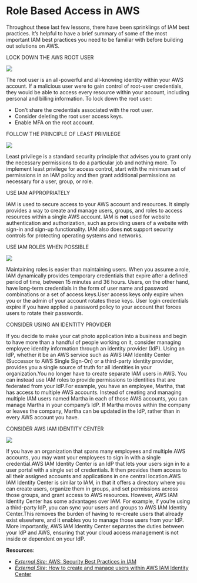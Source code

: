 # Role Based Access in AWS

Throughout these last few lessons, there have been sprinklings of IAM best practices. It’s helpful to have a brief summary of some of the most important IAM best practices you need to be familiar with before building out solutions on AWS.

LOCK DOWN THE AWS ROOT USER

![](https://d3c33hcgiwev3.cloudfront.net/imageAssetProxy.v1/ScyhjY0FQDOtOVP68EDjzA_296d49447c8a42e5b2bc175d08d84ef1_image.png?expiry=1742256000000&hmac=LxKso5YKviAZfdPAQI5TRnXZtHctehwQuLSuimTeHJ8)

The root user is an all-powerful and all-knowing identity within your AWS account. If a malicious user were to gain control of root-user credentials, they would be able to access every resource within your account, including personal and billing information. To lock down the root user:

-   Don’t share the credentials associated with the root user.
-   Consider deleting the root user access keys.
-   Enable MFA on the root account.

FOLLOW THE PRINCIPLE OF LEAST PRIVILEGE

![](https://d3c33hcgiwev3.cloudfront.net/imageAssetProxy.v1/NQQo_P0mQyaIOj-iZmNiTA_fb2e6b772598441c8c13049c8c810ff1_image.png?expiry=1742256000000&hmac=JgtTzW_623kLbMxiFb2lEtSwRw8mL65kStb27qqy8_I)

Least privilege is a standard security principle that advises you to grant only the necessary permissions to do a particular job and nothing more. To implement least privilege for access control, start with the minimum set of permissions in an IAM policy and then grant additional permissions as necessary for a user, group, or role.

USE IAM APPROPRIATELY

IAM is used to secure access to your AWS account and resources. It simply provides a way to create and manage users, groups, and roles to access resources within a single AWS account. IAM is **not** used for website authentication and authorization, such as providing users of a website with sign-in and sign-up functionality. IAM also does **not** support security controls for protecting operating systems and networks.

USE IAM ROLES WHEN POSSIBLE

![](https://d3c33hcgiwev3.cloudfront.net/imageAssetProxy.v1/0xwJK2GtR9qQVwUNvdz6kQ_cb1a68790784423ba0029d3c99dd74f1_image.png?expiry=1742256000000&hmac=dvvxyZlTehZ95RXLkcgxZxxWIYSsiUBj18pi6zcn7oo)

Maintaining roles is easier than maintaining users. When you assume a role, IAM dynamically provides temporary credentials that expire after a defined period of time, between 15 minutes and 36 hours. Users, on the other hand, have long-term credentials in the form of user name and password combinations or a set of access keys.User access keys only expire when you or the admin of your account rotates these keys. User login credentials expire if you have applied a password policy to your account that forces users to rotate their passwords.

CONSIDER USING AN IDENTITY PROVIDER

If you decide to make your cat photo application into a business and begin to have more than a handful of people working on it, consider managing employee identity information through an identity provider (IdP). Using an IdP, whether it be an AWS service such as AWS IAM Identity Center (Successor to AWS Single Sign-On) or a third-party identity provider, provides you a single source of truth for all identities in your organization.You no longer have to create separate IAM users in AWS. You can instead use IAM roles to provide permissions to identities that are federated from your IdP.For example, you have an employee, Martha, that has access to multiple AWS accounts. Instead of creating and managing multiple IAM users named Martha in each of those AWS accounts, you can manage Martha in your company’s IdP. If Martha moves within the company or leaves the company, Martha can be updated in the IdP, rather than in every AWS account you have.

CONSIDER AWS IAM IDENTITY CENTER

![](https://d3c33hcgiwev3.cloudfront.net/imageAssetProxy.v1/AjcGd3TOR3W41EL_x7kkyA_022440022d3540be9aec26fefc9523f1_image.png?expiry=1742256000000&hmac=tith6kw-TEXKQsoc8nXBDZIN31eUsA23pJVTfF-RQvI)

If you have an organization that spans many employees and multiple AWS accounts, you may want your employees to sign in with a single credential.AWS IAM Identity Center is an IdP that lets your users sign in to a user portal with a single set of credentials. It then provides them access to all their assigned accounts and applications in one central location.AWS IAM Identity Center is similar to IAM, in that it offers a directory where you can create users, organize them in groups, and set permissions across those groups, and grant access to AWS resources. However, AWS IAM Identity Center has some advantages over IAM. For example, if you’re using a third-party IdP, you can sync your users and groups to AWS IAM Identity Center.This removes the burden of having to re-create users that already exist elsewhere, and it enables you to manage those users from your IdP. More importantly, AWS IAM Identity Center separates the duties between your IdP and AWS, ensuring that your cloud access management is not inside or dependent on your IdP.

**Resources**:

-   [*External Site:* AWS: Security Best Practices in IAM](https://docs.aws.amazon.com/IAM/latest/UserGuide/best-practices.html)
-   [_External Site_: How to create and manage users within AWS IAM Identity Center](https://aws.amazon.com/blogs/security/how-to-create-and-manage-users-within-aws-sso/)
